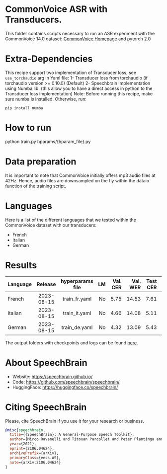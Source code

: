 # CommonVoice ASR with Transducers.
This folder contains scripts necessary to run an ASR experiment with the CommonVoice 14.0 dataset: [CommonVoice Homepage](https://commonvoice.mozilla.org/) and pytorch 2.0

# Extra-Dependencies
This recipe support two implementation of Transducer loss, see `use_torchaudio` arg in Yaml file:
1- Transducer loss from torchaudio (if torchaudio version >= 0.10.0) (Default)
2- Speechbrain Implementation using Numba lib. (this allow you to have a direct access in python to the Transducer loss implementation)
Note: Before running this recipe, make sure numba is installed. Otherwise, run:
```
pip install numba
```

# How to run
python train.py hparams/{hparam_file}.py

# Data preparation
It is important to note that CommonVoice initially offers mp3 audio files at 42Hz. Hence, audio files are downsampled on the fly within the dataio function of the training script.

# Languages
Here is a list of the different languages that we tested within the CommonVoice dataset
with our transducers:
- French
- Italian
- German


# Results

| Language | Release | hyperparams file | LM | Val. CER | Val. WER | Test CER | Test WER | Model link | HuggingFace link | GPUs |
| ------------- |:-------------:|:---------------------------:| -----:| -----:| -----:| -----:| -----:| :-----------:| :-----------: | :-----------:|
| French | 2023-08-15 | train_fr.yaml | No | 5.75 | 14.53 | 7.61 | 17.58 | [model](https://huggingface.co/speechbrain/asr-transducer-commonvoice-14-fr) | [model](https://www.dropbox.com/sh/nv2pnpo5n3besn3/AADZ7l41oLt11ZuOE4MqoJhCa?dl=0) | 1xV100 16GB |
| Italian | 2023-08-15 | train_it.yaml | No | 4.66 | 14.08 | 5.11 | 14.88 | [model](https://huggingface.co/speechbrain/asr-transducer-commonvoice-14-it) | [model](https://www.dropbox.com/sh/ksm08x0wwiomrgs/AABnjPePWGPxqIqW7bJHp1jea?dl=0) | 1xV100 16GB |
| German | 2023-08-15 | train_de.yaml | No | 4.32 | 13.09 | 5.43 | 15.25 | [model](https://huggingface.co/speechbrain/asr-transducer-commonvoice-14-de) | [model](https://www.dropbox.com/sh/jfge6ixbtoje64t/AADeAgL5un0A8uEjPSM84ex8a?dl=0) | 1xV100 16GB |



The output folders with checkpoints and logs can be found [here](https://www.dropbox.com/sh/852eq7pbt6d65ai/AACv4wAzk1pWbDo4fjVKLICYa?dl=0).

# **About SpeechBrain**
- Website: https://speechbrain.github.io/
- Code: https://github.com/speechbrain/speechbrain/
- HuggingFace: https://huggingface.co/speechbrain/


# **Citing SpeechBrain**
Please, cite SpeechBrain if you use it for your research or business.

```bibtex
@misc{speechbrain,
  title={{SpeechBrain}: A General-Purpose Speech Toolkit},
  author={Mirco Ravanelli and Titouan Parcollet and Peter Plantinga and Aku Rouhe and Samuele Cornell and Loren Lugosch and Cem Subakan and Nauman Dawalatabad and Abdelwahab Heba and Jianyuan Zhong and Ju-Chieh Chou and Sung-Lin Yeh and Szu-Wei Fu and Chien-Feng Liao and Elena Rastorgueva and François Grondin and William Aris and Hwidong Na and Yan Gao and Renato De Mori and Yoshua Bengio},
  year={2021},
  eprint={2106.04624},
  archivePrefix={arXiv},
  primaryClass={eess.AS},
  note={arXiv:2106.04624}
}
```
